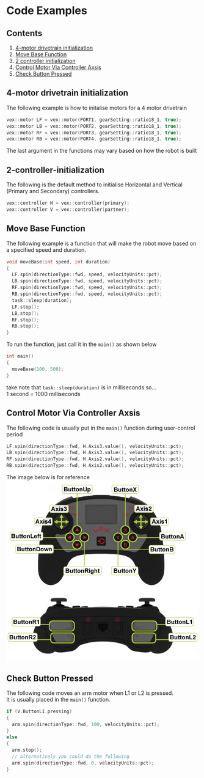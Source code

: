 # Code Examples
## Contents
1. [4-motor drivetrain initialization](#4-motor-drivetrain-initiazation)
2. [Move Base Function](#move-base-function)
3. [2 controller initialization](#2-controller-initialization)
4. [Control Motor Via Controller Axsis](#control-motor-via-controller-axsis)
5. [Check Button Pressed](#Check-Button-Pressed)

<h2 id="4-motor-drivetrain-initialization" name="4-motor-drivetrain-initialization">4-motor drivetrain initialization</h2>

The following example is how to initalise motors for a 4 motor drivetrain
```c++
vex::motor LF = vex::motor(PORT1, gearSetting::ratio18_1, true);
vex::motor LB = vex::motor(PORT2, gearSetting::ratio18_1, true);
vex::motor RF = vex::motor(PORT3, gearSetting::ratio18_1, true);
vex::motor RB = vex::motor(PORT4, gearSetting::ratio18_1, true);
```
The last argument in the functions may vary based on how the robot is built

<h2 id="2-controller-initialization" name="2-controller-initialization">2-controller-initialization</h2>

The following is the default method to initialise Horizontal and Vertical (Primary and Secondary) controllers.
```c++
vex::controller H = vex::controller(primary);
vex::controller V = vex::controller(partner);
```

<h2 id="move-base-function" name="move-base-function">Move Base Function</h2>

The following example is a function that will make the robot move based on a specified speed and duration.
```c++
void moveBase(int speed, int duration)
{
  LF.spin(directionType::fwd, speed, velocityUnits::pct);
  LB.spin(directionType::fwd, speed, velocityUnits::pct);
  RF.spin(directionType::fwd, speed, velocityUnits::pct);
  RB.spin(directionType::fwd, speed, velocityUnits::pct);
  task::sleep(duration);
  LF.stop();
  LB.stop();
  RF.stop();
  RB.stop();
}
```

To run the function, just call it in the `main()` as shown below
```c++
int main()
{
  moveBase(100, 500);
}
```
take note that `task::sleep(duration)` is in milliseconds so... <br>
1 second = 1000 milliseconds

<h2 id="control-motor-via-controller-axsis" name="control-motor-via-controller-axsis">Control Motor Via Controller Axsis</h2>

The following code is usually put in the `main()` function during user-control period
```c++
LF.spin(directionType::fwd, H.Axis3.value(), velocityUnits::pct);
LB.spin(directionType::fwd, H.Axis3.value(), velocityUnits::pct);
RF.spin(directionType::fwd, H.Axis2.value(), velocityUnits::pct);
RB.spin(directionType::fwd, H.Axis2.value(), velocityUnits::pct);
```
The image below is for reference
![Image](https://raw.githubusercontent.com/AzlanCoding/azlancoding.github.io/main/images/controller.jpg)

<h2 id="Check-Button-Pressed" name="Check-Button-Pressed">Check Button Pressed</h2>

The following code moves an arm motor when L1 or L2 is pressed. <br> 
It is usually placed in the `main()` function.
```c++
if (V.ButtonL1.pressing)
{
  arm.spin(directionType::fwd, 100, velocityUnits::pct);
}
else
{
  arm.stop();
  // alternatively you could do the following
  arm.spin(directionType::fwd, 0, velocityUnits::pct);
}
```
